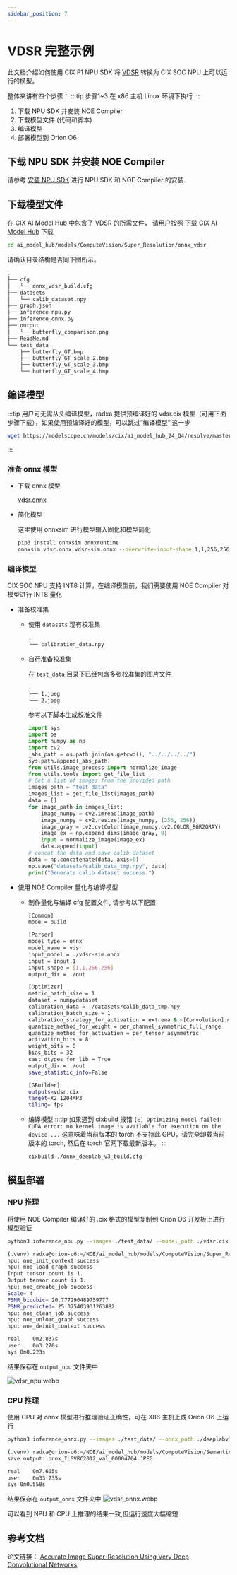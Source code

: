 ```yaml
---
sidebar_position: 7
---
```


# VDSR 完整示例

此文档介绍如何使用 CIX P1 NPU SDK 将 [VDSR](https://github.com/twtygqyy/pytorch-vdsr) 转换为 CIX SOC NPU 上可以运行的模型。

整体来讲有四个步骤：
:::tip
步骤1~3 在 x86 主机 Linux 环境下执行
:::

1. 下载 NPU SDK 并安装 NOE Compiler
2. 下载模型文件 (代码和脚本)
3. 编译模型
4. 部署模型到 Orion O6

## 下载 NPU SDK 并安装 NOE Compiler

请参考 [安装 NPU SDK](./npu-introduction#npu-sdk-安装) 进行 NPU SDK 和 NOE Compiler 的安装.

## 下载模型文件

在 CIX AI Model Hub 中包含了 VDSR 的所需文件， 请用户按照 [下载 CIX AI Model Hub](./ai-hub#下载-cix-ai-model-hub) 下载

```bash
cd ai_model_hub/models/ComputeVision/Super_Resolution/onnx_vdsr
```

请确认目录结构是否同下图所示。

```bash
.
├── cfg
│   └── onnx_vdsr_build.cfg
├── datasets
│   └── calib_dataset.npy
├── graph.json
├── inference_npu.py
├── inference_onnx.py
├── output
│   └── butterfly_comparison.png
├── ReadMe.md
└── test_data
    ├── butterfly_GT.bmp
    ├── butterfly_GT_scale_2.bmp
    ├── butterfly_GT_scale_3.bmp
    └── butterfly_GT_scale_4.bmp
```

## 编译模型

:::tip
用户可无需从头编译模型，radxa 提供预编译好的 vdsr.cix 模型（可用下面步骤下载），如果使用预编译好的模型，可以跳过“编译模型” 这一步

```bash
wget https://modelscope.cn/models/cix/ai_model_hub_24_Q4/resolve/master/models/ComputeVision/Super_Resolution/onnx_vdsr/vdsr.cix
```

:::

### 准备 onnx 模型

- 下载 onnx 模型

  [vdsr.onnx](https://modelscope.cn/models/cix/ai_model_hub_24_Q4/resolve/master/models/ComputeVision/Super_Resolution/onnx_vdsr/model/vdsr.onnx)

- 简化模型

  这里使用 onnxsim 进行模型输入固化和模型简化

  ```bash
  pip3 install onnxsim onnxruntime
  onnxsim vdsr.onnx vdsr-sim.onnx --overwrite-input-shape 1,1,256,256
  ```

### 编译模型

CIX SOC NPU 支持 INT8 计算，在编译模型前，我们需要使用 NOE Compiler 对模型进行 INT8 量化

- 准备校准集

  - 使用 `datasets` 现有校准集

    ```bash
    .
    └── calibration_data.npy
    ```

  - 自行准备校准集

    在 `test_data` 目录下已经包含多张校准集的图片文件

    ```bash
    .
    ├── 1.jpeg
    └── 2.jpeg
    ```

    参考以下脚本生成校准文件

    ```python
    import sys
    import os
    import numpy as np
    import cv2
    _abs_path = os.path.join(os.getcwd(), "../../../../")
    sys.path.append(_abs_path)
    from utils.image_process import normalize_image
    from utils.tools import get_file_list
    # Get a list of images from the provided path
    images_path = "test_data"
    images_list = get_file_list(images_path)
    data = []
    for image_path in images_list:
        image_numpy = cv2.imread(image_path)
        image_numpy = cv2.resize(image_numpy, (256, 256))
        image_gray = cv2.cvtColor(image_numpy,cv2.COLOR_BGR2GRAY)
        image_ex = np.expand_dims(image_gray, 0)
        input = normalize_image(image_ex)
        data.append(input)
    # concat the data and save calib dataset
    data = np.concatenate(data, axis=0)
    np.save("datasets/calib_data_tmp.npy", data)
    print("Generate calib dataset success.")
    ```

- 使用 NOE Compiler 量化与编译模型

  - 制作量化与编译 cfg 配置文件, 请参考以下配置

    ```bash
    [Common]
    mode = build

    [Parser]
    model_type = onnx
    model_name = vdsr
    input_model = ./vdsr-sim.onnx
    input = input.1
    input_shape = [1,1,256,256]
    output_dir = ./out

    [Optimizer]
    metric_batch_size = 1
    dataset = numpydataset
    calibration_data = ./datasets/calib_data_tmp.npy
    calibration_batch_size = 1
    calibration_strategy_for_activation = extrema & <[Convolution]:mean>
    quantize_method_for_weight = per_channel_symmetric_full_range
    quantize_method_for_activation = per_tensor_asymmetric
    activation_bits = 8
    weight_bits = 8
    bias_bits = 32
    cast_dtypes_for_lib = True
    output_dir = ./out
    save_statistic_info=False

    [GBuilder]
    outputs=vdsr.cix
    target=X2_1204MP3
    tiling= fps
    ```

  - 编译模型
    :::tip
    如果遇到 cixbuild 报错 `[E] Optimizing model failed! CUDA error: no kernel image is available for execution on the device ...`
    这意味着当前版本的 torch 不支持此 GPU，请完全卸载当前版本的 torch, 然后在 torch 官网下载最新版本。
    :::
    ```bash
    cixbuild ./onnx_deeplab_v3_build.cfg
    ```

## 模型部署

### NPU 推理

将使用 NOE Compiler 编译好的 .cix 格式的模型复制到 Orion O6 开发板上进行模型验证

```bash
python3 inference_npu.py --images ./test_data/ --model_path ./vdsr.cix
```

```bash
(.venv) radxa@orion-o6:~/NOE/ai_model_hub/models/ComputeVision/Super_Resolution/onnx_vdsr$ time python3 inference_npu.py --images ./test_data/ --model_path ./vdsr.cix
npu: noe_init_context success
npu: noe_load_graph success
Input tensor count is 1.
Output tensor count is 1.
npu: noe_create_job success
Scale= 4
PSNR_bicubic= 20.777296489759777
PSNR_predicted= 25.375403931263882
npu: noe_clean_job success
npu: noe_unload_graph success
npu: noe_deinit_context success

real	0m2.837s
user	0m3.270s
sys	0m0.223s
```

结果保存在 `output_npu` 文件夹中

![vdsr_npu.webp](/img/o6/vdsr_npu.webp)

### CPU 推理

使用 CPU 对 onnx 模型进行推理验证正确性，可在 X86 主机上或 Orion O6 上运行

```bash
python3 inference_onnx.py --images ./test_data/ --onnx_path ./deeplabv3_resnet50-sim.onnx
```

```bash
(.venv) radxa@orion-o6:~/NOE/ai_model_hub/models/ComputeVision/Semantic_Segmentation/onnx_deeplab_v3$ time python3 inference_onnx.py --images ./test_data/ --onnx_path ./deeplabv3_resnet50-sim.onnx
save output: onnx_ILSVRC2012_val_00004704.JPEG

real	0m7.605s
user	0m33.235s
sys	0m0.558s

```

结果保存在 `output_onnx` 文件夹中
![vdsr_onnx.webp](/img/o6/vdsr_onnx.webp)

可以看到 NPU 和 CPU 上推理的结果一致,但运行速度大幅缩短

## 参考文档

论文链接： [Accurate Image Super-Resolution Using Very Deep Convolutional Networks](https://arxiv.org/abs/1511.04587)
